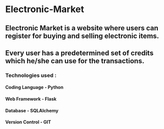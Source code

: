 # Electronic-Market
## Electronic Market is a website where users can register for buying and selling electronic items.
## Every user has a predetermined set of credits which he/she can use for the transactions.
### Technologies used :
####  Coding Language - Python
####  Web Framework - Flask 
####  Database - SQLAlchemy
####  Version Control - GIT


